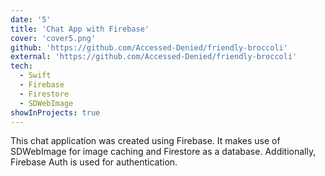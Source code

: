 ```yaml
---
date: '5'
title: 'Chat App with Firebase'
cover: 'cover5.png'
github: 'https://github.com/Accessed-Denied/friendly-broccoli'
external: 'https://github.com/Accessed-Denied/friendly-broccoli'
tech:
  - Swift
  - Firebase
  - Firestore
  - SDWebImage
showInProjects: true
---
```


This chat application was created using Firebase. It makes use of SDWebImage for image caching and Firestore as a database. Additionally, Firebase Auth is used for authentication.
